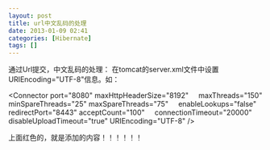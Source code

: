 ```yaml
---
layout: post
title: url中文乱码的处理
date: 2013-01-09 02:41
categories: [Hibernate]
tags: []
---
```

通过Url提交，中文乱码的处理：
在tomcat的server.xml文件中设置URIEncoding="UTF-8"信息。如：
<!-- Define a non-SSL HTTP/1.1 Connector on port 8080 -->
<Connector port="8080" maxHttpHeaderSize="8192"
    maxThreads="150" minSpareThreads="25" maxSpareThreads="75"
    enableLookups="false" redirectPort="8443" acceptCount="100"
    connectionTimeout="20000" disableUploadTimeout="true" URIEncoding="UTF-8" />

上面红色的，就是添加的内容！！！！！！
